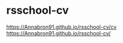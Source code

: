 # rsschool-cv
https://Annabron91.github.io/rsschool-cv/cv
https://Annabron91.github.io/rsschool-cv/
